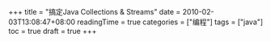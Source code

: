 +++
title = "搞定Java Collections & Streams"
date = 2010-02-03T13:08:47+08:00
readingTime = true
categories = ["编程"]
tags = ["java"]
toc = true
draft = true
+++